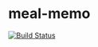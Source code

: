 <!---
This file is auto-generate by a github hook please modify readme.tmpl.md if you don't want to loose your work
-->
# meal-memo
[![Build Status](https://drone.joeltjames.com/api/badges/joeltjames/meal-memo/status.svg?ref=refs/heads/alpha)](https://drone.joeltjames.com/joeltjames/meal-memo)
